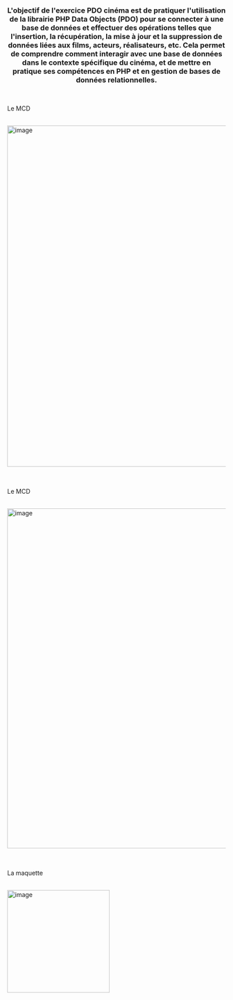 <h3 align="center">L'objectif de l'exercice PDO cinéma est de pratiquer l'utilisation de la librairie PHP Data Objects (PDO) 
  pour se connecter à une base de données et effectuer des opérations telles que l'insertion, la récupération, 
  la mise à jour et la suppression de données liées aux films, acteurs, réalisateurs, etc. 
  Cela permet de comprendre comment interagir avec une base de données dans le contexte spécifique du cinéma, 
  et de mettre en pratique ses compétences en PHP et en gestion de bases de données relationnelles.</h3>
<br>
<p align="left">Le MCD</p>
<br>
<img width="785" alt="image" src="https://github.com/Hafida3412/Projet_cinema/assets/160515207/a79becaa-f359-4577-8074-6d92be9d8557">
<br>
<br>
<br>
<p align="left">Le MCD</p>
<br>
<img width="782" alt="image" src="https://github.com/Hafida3412/Projet_cinema/assets/160515207/7e0786dc-d209-4b9f-9be5-9c7b6535aef4">
<br>
<br>
<br>
<p align="left">La maquette</p>
<br>
<img width="236" alt="image" src="https://github.com/user-attachments/assets/7c4fc5d0-5227-4df2-b231-847da71ab084">
